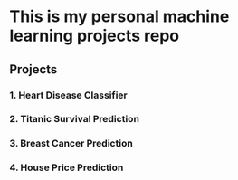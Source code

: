 # This is my personal machine learning projects repo 

## Projects

### 1. Heart Disease Classifier
### 2. Titanic Survival Prediction
### 3. Breast Cancer Prediction
### 4. House Price Prediction


